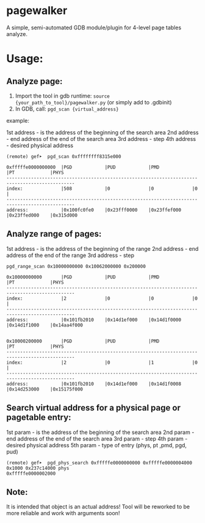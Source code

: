 # pagewalker

A simple, semi-automated GDB module/plugin for 4-level page tables analyze.

# Usage:

## Analyze page:

1. Import the tool in gdb runtime: `source {your_path_to_tool}/pagewalker.py` (or simply add to .gdbinit)
2. In GDB, call: `pgd_scan {virtual_address}`

example:

1st address - is the address of the beginning of the search area
2nd address - end address of the end of the search area
3rd address - step
4th address - desired physical address 

```
(remote) gef➤  pgd_scan 0xffffffff8315e000

0xfffffe0000000000  |PGD            |PUD            |PMD            |PT             |PHYS           
-----------------------------------------------------------------------------------------------
index:              |508            |0              |0              |0              |               
-----------------------------------------------------------------------------------------------
address:            |0x100fc0fe0    |0x23fff0000    |0x23ffef000    |0x23ffed000    |0x315d000 
```

## Analyze range of pages:

1st address - is the address of the beginning of the range
2nd address - end address of the end of the range
3rd address - step

```
pgd_range_scan 0x10000000000 0x10062000000 0x200000

0x10000000000       |PGD            |PUD            |PMD            |PT             |PHYS           
-----------------------------------------------------------------------------------------------
index:              |2              |0              |0              |0              |               
-----------------------------------------------------------------------------------------------
address:            |0x101fb2010    |0x14d1ef000    |0x14d1f0000    |0x14d1f1000    |0x14aa4f000    


0x10000200000       |PGD            |PUD            |PMD            |PT             |PHYS           
-----------------------------------------------------------------------------------------------
index:              |2              |0              |1              |0              |               
-----------------------------------------------------------------------------------------------
address:            |0x101fb2010    |0x14d1ef000    |0x14d1f0008    |0x14d253000    |0x15175f000
```

## Search virtual address for a physical page or pagetable entry:

1st param - is the address of the beginning of the search area
2nd param - end address of the end of the search area
3rd param - step
4th param - desired physical address 
5th param - type of entry (phys, pt ,pmd, pgd, pud)

```
(remote) gef➤  pgd_phys_search 0xfffffe0000000000 0xfffffe0000004000 0x1000 0x237c14000 phys
0xfffffe0000002000
```

## Note: 

It is intended that object is an actual address! Tool will be reworked to be more reliable and work with arguments soon!